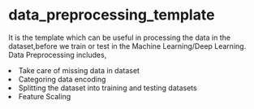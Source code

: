 # data_preprocessing_template
  It is the template which can be useful in processing the data in the dataset,before we train or test in the Machine Learning/Deep Learning.<br>
 Data Preprocessing includes,<br>
    <li> Take care of missing data in dataset</li>
    <li> Categoring data encoding </li>
    <li> Splitting the dataset into training and testing datasets </li>
    <li> Feature Scaling </li>
